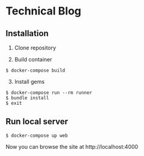 # Technical Blog

## Installation

1. Clone repository

2. Build container

```
$ docker-compose build
```

3. Install gems

```
$ docker-compose run --rm runner
$ bundle install
$ exit
```

## Run local server

```
$ docker-compose up web
```

Now you can browse the site at http://localhost:4000
